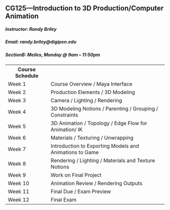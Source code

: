 <h2>CG125&mdash;Introduction to 3D Production/Computer Animation</h2>
<h5>Instructor: Randy Briley</h5>
<h5>Email: randy.briley@digipen.edu</h5>
<h5>SectionB: Meiles, Monday @ 9am &ndash; 11:50pm</h5>

<p>
	<table>
		<th>Course Schedule</th>
		<tr>
			<td>Week 1</td>
			<td>Course Overview / Maya Interface</td>
		</tr>
		<tr>
			<td>Week 2</td>
			<td>Production Elements / 3D Modeling</td>
		</tr>
		<tr>
			<td>Week 3</td>
			<td>Camera / Lighting / Rendering</td>
		</tr>
		<tr>
			<td>Week 4</td>
			<td>3D Modeling Notions / Parenting / Grouping / Constraints</td>
		</tr>
		<tr>
			<td>Week 5</td>
			<td>3D Animation / Topology / Edge Flow for Animation/ IK</td>
		</tr>
		<tr>
			<td>Week 6</td>
			<td>Materials / Texturing / Unwrapping</td>
		</tr>
		<tr>
			<td>Week 7</td>
			<td>Introduction to Exporting Models and Animations to Game</td>
		</tr>
		<tr>
			<td>Week 8</td>
			<td>Rendering / Lighting / Materials and Texture Notions</td>
		</tr>
		<tr>
			<td>Week 9</td>
			<td>Work on Final Project</td>
		</tr>
		<tr>
			<td>Week 10</td>
			<td>Animation Review / Rendering Outputs</td>
		</tr>
		<tr>
			<td>Week 11</td>
			<td>Final Due / Exam Preview</td>
		</tr>
		<tr>
			<td>Week 12</td>
			<td>Final Exam</td>
		</tr>
	</table>
</p>
